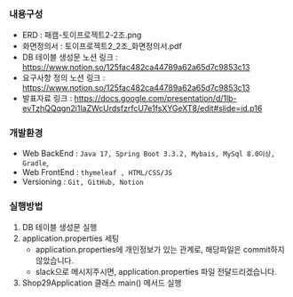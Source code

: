 ### 내용구성
- ERD : 패캠-토이프로젝트2-2조.png
- 화면정의서 : 토이프로젝트2_2조_화면정의서.pdf
- DB 테이블 생성문 노션 링크 : https://www.notion.so/125fac482ca44789a62a65d7c9853c13
- 요구사항 정의 노션 링크 : https://www.notion.so/125fac482ca44789a62a65d7c9853c13
- 발표자료 링크 : https://docs.google.com/presentation/d/1lb-evTzhQQqgn2i1laZWcUrdsfzrfcU7e1fsXYGeXT8/edit#slide=id.p16

### 개발환경
- Web BackEnd : `Java 17, Spring Boot 3.3.2, Mybais, MySql 8.0이상, Gradle`,
- Web FrontEnd : `thymeleaf , HTML/CSS/JS`
- Versioning : `Git, GitHub, Notion`

### 실행방법
1. DB 테이블 생성문 실행
2. application.properties 세팅
    - application.properties에 개인정보가 있는 관계로, 해당파일은 commit하지 않았습니다.
    - slack으로 메시지주시면, application.properties 파일 전달드리겠습니다.
3. Shop29Application 클래스 main() 메서드 실행
